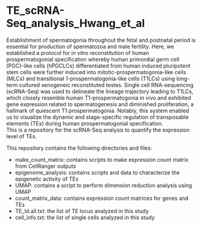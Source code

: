 # TE_scRNA-Seq_analysis_Hwang_et_al
Establishment of spermatogonia throughout the fetal and postnatal period is essential for production of spermatozoa and male fertility. Here, we established a protocol for in vitro reconstitution of human prospermatogonial specification whereby human primordial germ cell (PGC)-like cells (hPGCLCs) differentiated from human induced pluripotent stem cells were further induced into mitotic-prospermatogonia-like cells (MLCs) and transitional 1-prospermatogonia-like cells (T1LCs) using long-term cultured xenogeneic reconstituted testes. Single cell RNA-sequencing (scRNA-Seq) was used to delineate the lineage trajectory leading to T1LCs, which closely resemble human T1-prospermatogonia in vivo and exhibited gene expression related to spermatogenesis and diminished proliferation, a hallmark of quiescent T1 prospermatogonia. Notably, this system enabled us to visualize the dynamic and stage-specific regulation of transposable elements (TEs) during human prospermatogonial specification.  
This is a repository for the scRNA-Seq analysis to quantify the expression level of TEs.  

This repository contains the following directories and files:
* make_count_matrix: contains scripts to make expression count matrix from CellRanger outputs
* epigenome_analysis: contains scripts and data to characterize the epigenetic activity of TEs
* UMAP: contains a script to perform dimension reduction analysis using UMAP
* count_matrix_data: contains expression count matrices for genes and TEs
* TE_Id.all.txt: the list of TE locus analyzed in this study
* cell_info.txt: the list of single cells analyzed in this study
